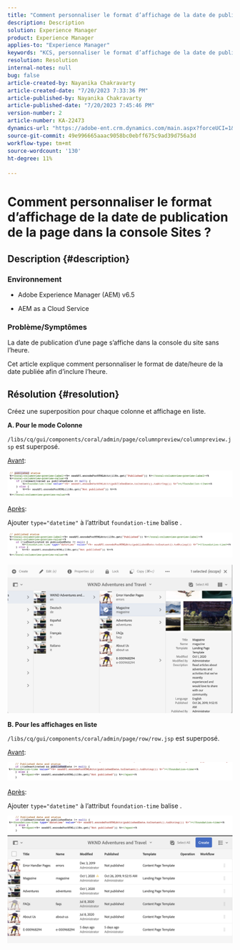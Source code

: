 ```yaml
---
title: "Comment personnaliser le format d’affichage de la date de publication de la page dans la console Sites ?"
description: Description
solution: Experience Manager
product: Experience Manager
applies-to: "Experience Manager"
keywords: "KCS, personnaliser le format d’affichage de la date de publication pour inclure l’heure, l’AEM, la console Site"
resolution: Resolution
internal-notes: null
bug: false
article-created-by: Nayanika Chakravarty
article-created-date: "7/20/2023 7:33:36 PM"
article-published-by: Nayanika Chakravarty
article-published-date: "7/20/2023 7:45:46 PM"
version-number: 2
article-number: KA-22473
dynamics-url: "https://adobe-ent.crm.dynamics.com/main.aspx?forceUCI=1&pagetype=entityrecord&etn=knowledgearticle&id=60709c4f-3427-ee11-9966-6045bd006149"
source-git-commit: 49e996665aaac9058bc0ebff675c9ad39d756a3d
workflow-type: tm+mt
source-wordcount: '130'
ht-degree: 11%

---
```


# Comment personnaliser le format d’affichage de la date de publication de la page dans la console Sites ?

## Description {#description}


### Environnement

- Adobe Experience Manager (AEM) v6.5

- AEM as a Cloud Service

### Problème/Symptômes

La date de publication d’une page s’affiche dans la console du site sans l’heure.

Cet article explique comment personnaliser le format de date/heure de la date publiée afin d’inclure l’heure.


## Résolution {#resolution}


Créez une superposition pour chaque colonne et affichage en liste.

<b>A. Pour le mode Colonne</b>

`/libs/cq/gui/components/coral/admin/page/columnpreview/columnpreview.jsp` est superposé.

<u>Avant</u>:

![](assets/76d8eda9-2625-ee11-9cbe-6045bd006a22.png)

<u>Après</u>:

Ajouter `type="datetime"` à l’attribut `foundation-time` balise .

![](assets/bc3fccb7-2625-ee11-9cbe-6045bd006a22.png)

![](assets/4b4c42f9-2625-ee11-9cbe-6045bd006a22.png)

<b>B. Pour les affichages en liste</b>

`/libs/cq/gui/components/coral/admin/page/row/row.jsp` est superposé.

<u>Avant</u>:

![](assets/b4d354c8-2625-ee11-9cbe-6045bd006a22.png)

<u>Après</u>:

Ajouter `type="datetime"` à l’attribut `foundation-time` balise .

![](assets/82f75cd6-2625-ee11-9cbe-6045bd006a22.png)
![](assets/807c0517-2725-ee11-9cbe-6045bd006a22.png)
